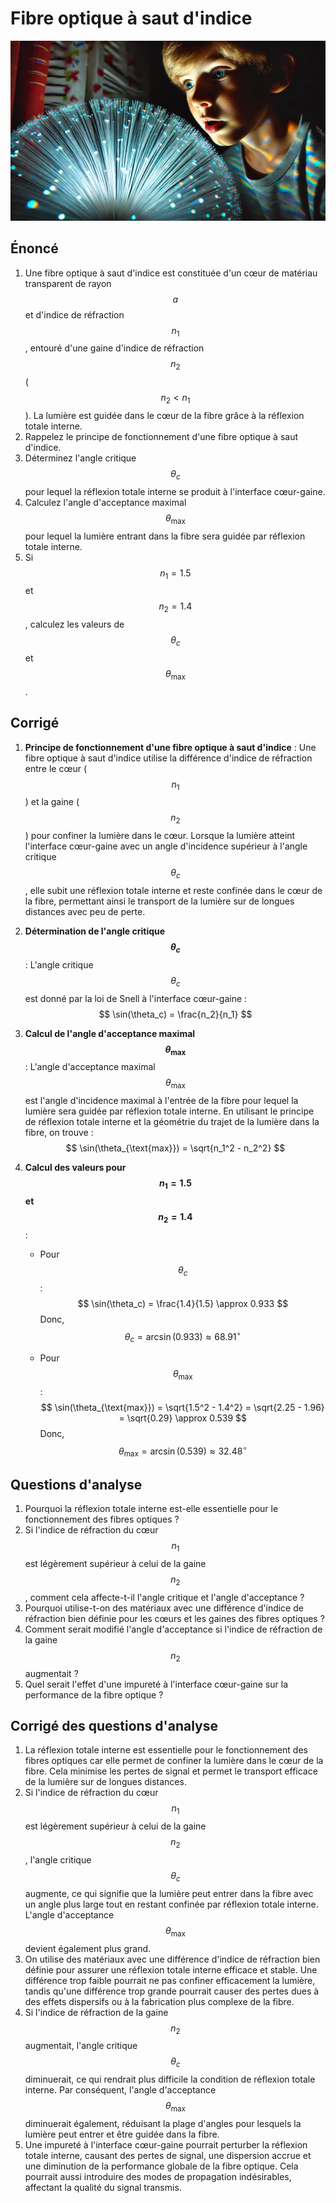 # Fibre optique à saut d'indice

![](images/fibre_optique.webp)

## Énoncé

1. Une fibre optique à saut d'indice est constituée d'un cœur de matériau transparent de rayon $$a$$ et d'indice de réfraction $$n_1$$, entouré d'une gaine d'indice de réfraction $$n_2$$ ($$n_2 < n_1$$). La lumière est guidée dans le cœur de la fibre grâce à la réflexion totale interne.
2. Rappelez le principe de fonctionnement d'une fibre optique à saut d'indice.
3. Déterminez l'angle critique $$\theta_c$$ pour lequel la réflexion totale interne se produit à l'interface cœur-gaine.
4. Calculez l'angle d'acceptance maximal $$\theta_{\text{max}}$$ pour lequel la lumière entrant dans la fibre sera guidée par réflexion totale interne.
5. Si $$n_1 = 1.5$$ et $$n_2 = 1.4$$, calculez les valeurs de $$\theta_c$$ et $$\theta_{\text{max}}$$.

## Corrigé

1. **Principe de fonctionnement d'une fibre optique à saut d'indice** :
   Une fibre optique à saut d'indice utilise la différence d'indice de réfraction entre le cœur ($$n_1$$) et la gaine ($$n_2$$) pour confiner la lumière dans le cœur. Lorsque la lumière atteint l'interface cœur-gaine avec un angle d'incidence supérieur à l'angle critique $$\theta_c$$, elle subit une réflexion totale interne et reste confinée dans le cœur de la fibre, permettant ainsi le transport de la lumière sur de longues distances avec peu de perte.

2. **Détermination de l'angle critique $$\theta_c$$** :
   L'angle critique $$\theta_c$$ est donné par la loi de Snell à l'interface cœur-gaine :
   $$
   \sin(\theta_c) = \frac{n_2}{n_1}
   $$

3. **Calcul de l'angle d'acceptance maximal $$\theta_{\text{max}}$$** :
   L'angle d'acceptance maximal $$\theta_{\text{max}}$$ est l'angle d'incidence maximal à l'entrée de la fibre pour lequel la lumière sera guidée par réflexion totale interne. En utilisant le principe de réflexion totale interne et la géométrie du trajet de la lumière dans la fibre, on trouve :
   $$
   \sin(\theta_{\text{max}}) = \sqrt{n_1^2 - n_2^2}
   $$

4. **Calcul des valeurs pour $$n_1 = 1.5$$ et $$n_2 = 1.4$$** :
   - Pour $$\theta_c$$ :
     $$
     \sin(\theta_c) = \frac{1.4}{1.5} \approx 0.933
     $$
     Donc,
     $$
     \theta_c = \arcsin(0.933) \approx 68.91^\circ
     $$

   - Pour $$\theta_{\text{max}}$$ :
     $$
     \sin(\theta_{\text{max}}) = \sqrt{1.5^2 - 1.4^2} = \sqrt{2.25 - 1.96} = \sqrt{0.29} \approx 0.539
     $$
     Donc,
     $$
     \theta_{\text{max}} = \arcsin(0.539) \approx 32.48^\circ
     $$

## Questions d'analyse

1. Pourquoi la réflexion totale interne est-elle essentielle pour le fonctionnement des fibres optiques ?
2. Si l'indice de réfraction du cœur $$n_1$$ est légèrement supérieur à celui de la gaine $$n_2$$, comment cela affecte-t-il l'angle critique et l'angle d'acceptance ?
3. Pourquoi utilise-t-on des matériaux avec une différence d'indice de réfraction bien définie pour les cœurs et les gaines des fibres optiques ?
4. Comment serait modifié l'angle d'acceptance si l'indice de réfraction de la gaine $$n_2$$ augmentait ?
5. Quel serait l'effet d'une impureté à l'interface cœur-gaine sur la performance de la fibre optique ?

## Corrigé des questions d'analyse

1. La réflexion totale interne est essentielle pour le fonctionnement des fibres optiques car elle permet de confiner la lumière dans le cœur de la fibre. Cela minimise les pertes de signal et permet le transport efficace de la lumière sur de longues distances.
2. Si l'indice de réfraction du cœur $$n_1$$ est légèrement supérieur à celui de la gaine $$n_2$$, l'angle critique $$\theta_c$$ augmente, ce qui signifie que la lumière peut entrer dans la fibre avec un angle plus large tout en restant confinée par réflexion totale interne. L'angle d'acceptance $$\theta_{\text{max}}$$ devient également plus grand.
3. On utilise des matériaux avec une différence d'indice de réfraction bien définie pour assurer une réflexion totale interne efficace et stable. Une différence trop faible pourrait ne pas confiner efficacement la lumière, tandis qu'une différence trop grande pourrait causer des pertes dues à des effets dispersifs ou à la fabrication plus complexe de la fibre.
4. Si l'indice de réfraction de la gaine $$n_2$$ augmentait, l'angle critique $$\theta_c$$ diminuerait, ce qui rendrait plus difficile la condition de réflexion totale interne. Par conséquent, l'angle d'acceptance $$\theta_{\text{max}}$$ diminuerait également, réduisant la plage d'angles pour lesquels la lumière peut entrer et être guidée dans la fibre.
5. Une impureté à l'interface cœur-gaine pourrait perturber la réflexion totale interne, causant des pertes de signal, une dispersion accrue et une diminution de la performance globale de la fibre optique. Cela pourrait aussi introduire des modes de propagation indésirables, affectant la qualité du signal transmis.

